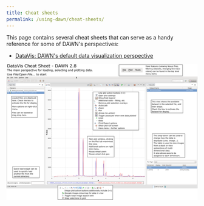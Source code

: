 ```yaml
---
title: Cheat sheets 
permalink: /using-dawn/cheat-sheets/
---
```



This page contains several cheat sheets that can serve as a handy reference for some of DAWN's perspectives:

- [DataVis: DAWN's default data visualization perspective](/assets/pages/using_dawn/DataVisCheatSheet.pdf)

![Figure](/assets/pages/using_dawn/DataVisCheatSheet.png)

